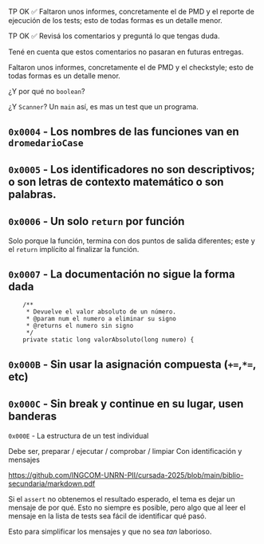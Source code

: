 TP OK ✅
Faltaron unos informes, concretamente el de PMD y el reporte
de ejecución de los tests; esto de todas formas es un detalle menor.


TP OK ✅
Revisá los comentarios y preguntá lo que tengas duda.

Tené en cuenta que estos comentarios no pasaran en futuras entregas.


Faltaron unos informes, concretamente el de PMD y el checkstyle; esto de todas formas es un detalle menor.

¿Y por qué no `boolean`?

¿Y `Scanner`? Un `main` así, es mas un test que un programa.

## `0x0004` - Los nombres de las funciones van en `dromedarioCase`


## `0x0005` - Los identificadores no son descriptivos; o son letras de contexto matemático o son palabras.

## `0x0006` - Un solo `return` por función

Solo porque la función, termina con dos puntos de salida diferentes; este y el `return` implícito al finalizar la función.


 ## `0x0007` - La documentación no sigue la forma dada
```suggestion
    /**
     * Devuelve el valor absoluto de un número.
     * @param num el numero a eliminar su signo
     * @returns el numero sin signo
     */
    private static long valorAbsoluto(long numero) {
```


## `0x000B` - Sin usar la asignación compuesta (`+=`,`*=`, etc)

## `0x000C` - Sin break y continue en su lugar, usen banderas


`0x000E` - La estructura de un test individual

Debe ser, preparar / ejecutar / comprobar / limpiar Con identificación y mensajes


https://github.com/INGCOM-UNRN-PII/cursada-2025/blob/main/biblio-secundaria/markdown.pdf



Si el `assert` no obtenemos el resultado esperado, el tema es dejar un mensaje de por qué. Esto no siempre es posible, pero algo que al leer el mensaje en la lista de tests sea fácil de identificar qué pasó.

Esto para simplificar los mensajes y que no sea _tan_ laborioso.
